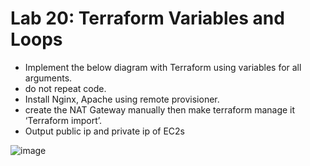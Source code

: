 # Lab 20: Terraform Variables and Loops
- Implement the below diagram with Terraform using variables for all arguments.
- do not repeat code.
- Install Nginx, Apache using remote provisioner.
- create the NAT Gateway manually then make terraform manage it ‘Terraform import’.
- Output public ip and private ip of EC2s


 ![image](https://github.com/user-attachments/assets/5064b35b-b283-4ecc-9cb2-d57533da933c)
